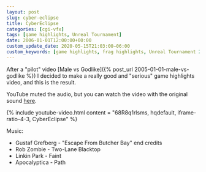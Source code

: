 ```yaml
---
layout: post
slug: cyber-eclipse
title: CyberEclipse
categories: [cgi-vfx]
tags: [game highlights, Unreal Tournament]
date: 2006-01-01T12:00:00+00:00
custom_update_date: 2020-05-15T21:03:00−06:00
custom_keywords: [game highlights, frag highlights, Unreal Tournament 2004, UT2004, Unreal Tournament, UT]
---
```

After a "pilot" video [Male vs Godlike]({% post_url 2005-01-01-male-vs-godlike %}) I decided to make a really good and "serious" game highlights video,
and this is the result.

<div class="info-block">
YouTube muted the audio, but you can watch the video with the original sound
<a href="https://drive.google.com/file/d/0B_4a-5REfZ5jSU9rakNXZUR0VGc/view?usp=sharing">here</a>.
</div>

{% include youtube-video.html content = "68R8q1rlsms, hqdefault, iframe-ratio-4-3, CyberEclipse" %}

Music:
* Gustaf Grefberg - "Escape From Butcher Bay" end credits
* Rob Zombie - Two-Lane Blacktop
* Linkin Park - Faint
* Apocalyptica - Path

